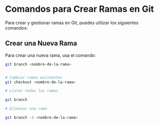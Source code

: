 # Comandos para Crear Ramas en Git

Para crear y gestionar ramas en Git, puedes utilizar los siguientes comandos:

## Crear una Nueva Rama

Para crear una nueva rama, usa el comando:
```bash
git branch <nombre-de-la-rama>


# Cambiar ramas existentes
git checkout <nombre-de-la-rama>

# Listar todas las ramas

git branch

# Eliminar una rama

git branch -d <nombre-de-la-rama>